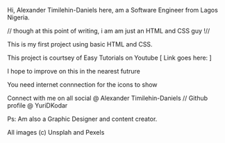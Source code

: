  Hi, Alexander Timilehin-Daniels here, am a Software Engineer from Lagos Nigeria.
 
// though at this point of writing, i am am just an HTML and CSS guy !//

 This is my first project using basic HTML and CSS.

 This project is courtsey of Easy Tutorials on Youtube [ Link goes here: ]

 I hope to improve on this in the nearest futrure

 You need internet connnection for the icons to show

 Connect with me on all social @ Alexander Timilehin-Daniels // Github profile @ YuriDKodar

 Ps: Am also a Graphic Designer and content creator.

 All images (c) Unsplah and Pexels 

